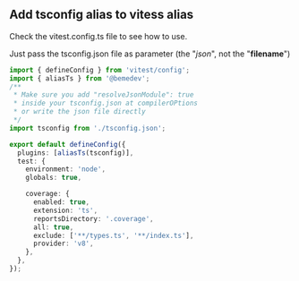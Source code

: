 ## Add tsconfig alias to vitess alias

Check the vitest.config.ts file to see how to use.

Just pass the tsconfig.json file as parameter (the "_json_", not the
"**filename**")

```typescript
import { defineConfig } from 'vitest/config';
import { aliasTs } from '@bemedev';
/**
 * Make sure you add "resolveJsonModule": true
 * inside your tsconfig.json at compilerOPtions
 * or write the json file directly
 */
import tsconfig from './tsconfig.json';

export default defineConfig({
  plugins: [aliasTs(tsconfig)],
  test: {
    environment: 'node',
    globals: true,

    coverage: {
      enabled: true,
      extension: 'ts',
      reportsDirectory: '.coverage',
      all: true,
      exclude: ['**/types.ts', '**/index.ts'],
      provider: 'v8',
    },
  },
});
```
